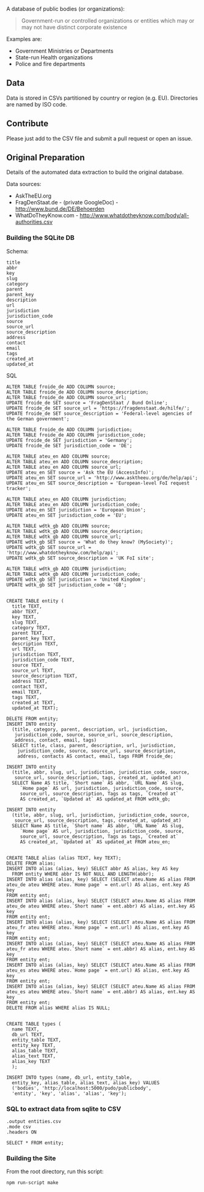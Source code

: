 A database of public bodies (or organizations):

> Government-run or controlled organizations or entities which may or may not
> have distinct corporate existence

Examples are:

* Government Ministries or Departments
* State-run Health organizations
* Police and fire departments

## Data

Data is stored in CSVs partitioned by country or region (e.g. EU). Directories
are named by ISO code.  

## Contribute

Please just add to the CSV file and submit a pull request or open an issue.

## Original Preparation

Details of the automated data extraction to build the original database.

Data sources:

* AskTheEU.org
* FragDenStaat.de - (private GoogleDoc) - http://www.bund.de/DE/Behoerden
* WhatDoTheyKnow.com - http://www.whatdotheyknow.com/body/all-authorities.csv

### Building the SQLite DB

Schema:

    title
    abbr
    key
    slug
    category
    parent
    parent_key
    description
    url
    jurisdiction
    jurisdiction_code
    source
    source_url
    source_description
    address
    contact
    email
    tags
    created_at
    updated_at

SQL 

    ALTER TABLE froide_de ADD COLUMN source; 
    ALTER TABLE froide_de ADD COLUMN source_description;
    ALTER TABLE froide_de ADD COLUMN source_url;
    UPDATE froide_de SET source = 'FragDenStaat / Bund Online';
    UPDATE froide_de SET source_url = 'https://fragdenstaat.de/hilfe/';
    UPDATE froide_de SET source_description = 'Federal-level agencies of the German government';

    ALTER TABLE froide_de ADD COLUMN jurisdiction;
    ALTER TABLE froide_de ADD COLUMN jurisdiction_code;
    UPDATE froide_de SET jurisdiction = 'Germany';
    UPDATE froide_de SET jurisdiction_code = 'DE';

    ALTER TABLE ateu_en ADD COLUMN source; 
    ALTER TABLE ateu_en ADD COLUMN source_description;
    ALTER TABLE ateu_en ADD COLUMN source_url;
    UPDATE ateu_en SET source = 'Ask the EU (AccessInfo)';
    UPDATE ateu_en SET source_url = 'http://www.asktheeu.org/de/help/api';
    UPDATE ateu_en SET source_description = 'European-level FoI request tracker';

    ALTER TABLE ateu_en ADD COLUMN jurisdiction;
    ALTER TABLE ateu_en ADD COLUMN jurisdiction_code;
    UPDATE ateu_en SET jurisdiction = 'European Union';
    UPDATE ateu_en SET jurisdiction_code = 'EU';

    ALTER TABLE wdtk_gb ADD COLUMN source; 
    ALTER TABLE wdtk_gb ADD COLUMN source_description;
    ALTER TABLE wdtk_gb ADD COLUMN source_url;
    UPDATE wdtk_gb SET source = 'What do they know? (MySociety)';
    UPDATE wdtk_gb SET source_url = 'http://www.whatdotheyknow.com/help/api';
    UPDATE wdtk_gb SET source_description = 'UK FoI site';

    ALTER TABLE wdtk_gb ADD COLUMN jurisdiction;
    ALTER TABLE wdtk_gb ADD COLUMN jurisdiction_code;
    UPDATE wdtk_gb SET jurisdiction = 'United Kingdom';
    UPDATE wdtk_gb SET jurisdiction_code = 'GB';


    CREATE TABLE entity (
      title TEXT,
      abbr TEXT,
      key TEXT,
      slug TEXT,
      category TEXT,
      parent TEXT,
      parent_key TEXT,
      description TEXT,
      url TEXT,
      jurisdiction TEXT,
      jurisdiction_code TEXT,
      source TEXT,
      source_url TEXT,
      source_description TEXT,
      address TEXT,
      contact TEXT,
      email TEXT,
      tags TEXT,
      created_at TEXT,
      updated_at TEXT);

    DELETE FROM entity;
    INSERT INTO entity 
      (title, category, parent, description, url, jurisdiction, 
       jurisdiction_code, source, source_url, source_description, 
       address, contact, email, tags) 
      SELECT title, class, parent, description, url, jurisdiction, 
        jurisdiction_code, source, source_url, source_description, 
        address, contacts AS contact, email, tags FROM froide_de; 

    INSERT INTO entity
      (title, abbr, slug, url, jurisdiction, jurisdiction_code, source, 
       source_url, source_description, tags, created_at, updated_at) 
      SELECT Name AS title, `Short name` AS abbr, `URL Name` AS slug, 
         `Home page` AS url, jurisdiction, jurisdiction_code, source, 
         source_url, source_description, Tags as tags, `Created at` 
         AS created_at, `Updated at` AS updated_at FROM wdtk_gb; 

    INSERT INTO entity
      (title, abbr, slug, url, jurisdiction, jurisdiction_code, source, 
       source_url, source_description, tags, created_at, updated_at) 
      SELECT Name AS title, `Short name` AS abbr, `URL Name` AS slug, 
         `Home page` AS url, jurisdiction, jurisdiction_code, source, 
         source_url, source_description, Tags as tags, `Created at` 
         AS created_at, `Updated at` AS updated_at FROM ateu_en; 


    CREATE TABLE alias (alias TEXT, key TEXT);
    DELETE FROM alias;
    INSERT INTO alias (alias, key) SELECT abbr AS alias, key AS key 
      FROM entity WHERE abbr IS NOT NULL AND LENGTH(abbr);
    INSERT INTO alias (alias, key) SELECT (SELECT ateu.Name AS alias FROM 
    ateu_de ateu WHERE ateu.`Home page` = ent.url) AS alias, ent.key AS key
    FROM entity ent; 
    INSERT INTO alias (alias, key) SELECT (SELECT ateu.Name AS alias FROM 
    ateu_de ateu WHERE ateu.`Short name` = ent.abbr) AS alias, ent.key AS key
    FROM entity ent; 
    INSERT INTO alias (alias, key) SELECT (SELECT ateu.Name AS alias FROM 
    ateu_fr ateu WHERE ateu.`Home page` = ent.url) AS alias, ent.key AS key
    FROM entity ent; 
    INSERT INTO alias (alias, key) SELECT (SELECT ateu.Name AS alias FROM 
    ateu_fr ateu WHERE ateu.`Short name` = ent.abbr) AS alias, ent.key AS key
    FROM entity ent; 
    INSERT INTO alias (alias, key) SELECT (SELECT ateu.Name AS alias FROM 
    ateu_es ateu WHERE ateu.`Home page` = ent.url) AS alias, ent.key AS key
    FROM entity ent; 
    INSERT INTO alias (alias, key) SELECT (SELECT ateu.Name AS alias FROM 
    ateu_es ateu WHERE ateu.`Short name` = ent.abbr) AS alias, ent.key AS key
    FROM entity ent; 
    DELETE FROM alias WHERE alias IS NULL;


    CREATE TABLE types (
      name TEXT,
      db_url TEXT,
      entity_table TEXT,
      entity_key TEXT,
      alias_table TEXT,
      alias_text TEXT,
      alias_key TEXT
      );

    INSERT INTO types (name, db_url, entity_table,
      entity_key, alias_table, alias_text, alias_key) VALUES
      ('bodies', 'http://localhost:5000/pudo/publicbody', 
      'entity', 'key', 'alias', 'alias', 'key');

### SQL to extract data from sqlite to CSV

    .output entities.csv
    .mode csv
    .headers ON

    SELECT * FROM entity;

### Building the Site

From the root directory, run this script:

    npm run-script make
